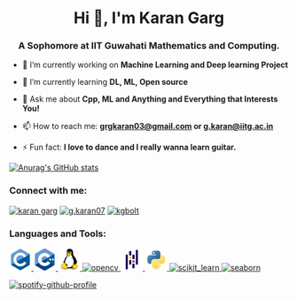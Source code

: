<h1 align="center">Hi 👋, I'm Karan Garg</h1>
<h3 align="center"> A Sophomore at IIT Guwahati Mathematics and Computing. </h3>

- 🔭 I’m currently working on **Machine Learning and Deep learning Project**

- 🌱 I’m currently learning **DL, ML, Open source**

- 💬 Ask me about **Cpp, ML and Anything and Everything that Interests You!**

- 📫 How to reach me:  **grgkaran03@gmail.com or g.karan@iitg.ac.in**

- ⚡ Fun fact:  **I love to dance and I really wanna learn guitar.**





[![Anurag's GitHub stats](https://github-readme-stats.vercel.app/api?username=grgkaran03)](https://github.com/anuraghazra/github-readme-stats)

<h3 align="left">Connect with me:</h3>
<p align="left">
<a href="https://linkedin.com/in/karan-garg-a76504229" target="blank"><img align="center" src="https://raw.githubusercontent.com/rahuldkjain/github-profile-readme-generator/master/src/images/icons/Social/linked-in-alt.svg" alt="karan garg" height="30" width="40" /></a>
                 <a href="https://kaggle.com/gkaran07" target="blank"><img align="center" src="https://raw.githubusercontent.com/rahuldkjain/github-profile-readme-generator/master/src/images/icons/Social/kaggle.svg" alt="g.karan07" height="30" width="40" /></a>
                   <a href="https://codeforces.com/profile/kgbolt" target="blank"><img align="center" src="https://raw.githubusercontent.com/rahuldkjain/github-profile-readme-generator/master/src/images/icons/Social/codeforces.svg" alt="kgbolt" height="30" width="40" /></a>
</p>

<h3 align="left">Languages and Tools:</h3>
<p align="left"> <a href="https://www.cprogramming.com/" target="_blank" rel="noreferrer"> <img src="https://raw.githubusercontent.com/devicons/devicon/master/icons/c/c-original.svg" alt="c" width="40" height="40"/> </a> <a href="https://www.w3schools.com/cpp/" target="_blank" rel="noreferrer"> <img src="https://raw.githubusercontent.com/devicons/devicon/master/icons/cplusplus/cplusplus-original.svg" alt="cplusplus" width="40" height="40"/> </a> <a href="https://www.linux.org/" target="_blank" rel="noreferrer"> <img src="https://raw.githubusercontent.com/devicons/devicon/master/icons/linux/linux-original.svg" alt="linux" width="40" height="40"/> </a> <a href="https://opencv.org/" target="_blank" rel="noreferrer"> <img src="https://www.vectorlogo.zone/logos/opencv/opencv-icon.svg" alt="opencv" width="40" height="40"/> </a> <a href="https://pandas.pydata.org/" target="_blank" rel="noreferrer"> <img src="https://raw.githubusercontent.com/devicons/devicon/2ae2a900d2f041da66e950e4d48052658d850630/icons/pandas/pandas-original.svg" alt="pandas" width="40" height="40"/> </a> <a href="https://www.python.org" target="_blank" rel="noreferrer"> <img src="https://raw.githubusercontent.com/devicons/devicon/master/icons/python/python-original.svg" alt="python" width="40" height="40"/> </a> <a href="https://scikit-learn.org/" target="_blank" rel="noreferrer"> <img src="https://upload.wikimedia.org/wikipedia/commons/0/05/Scikit_learn_logo_small.svg" alt="scikit_learn" width="40" height="40"/> </a> <a href="https://seaborn.pydata.org/" target="_blank" rel="noreferrer"> <img src="https://seaborn.pydata.org/_images/logo-mark-lightbg.svg" alt="seaborn" width="40" height="40"/> </a> </p>



[![spotify-github-profile](https://spotify-github-profile.vercel.app/api/view?uid=314x5uwyecwlirdgz6srgoe4faya&cover_image=true&theme=novatorem&bar_color=4e74b1&bar_color_cover=false)](https://github.com/kittinan/spotify-github-profile)
<!-- 
### Programmer's Quote of the Day
 ![Quote](https://github-readme-quotes.herokuapp.com/quote?quoteCategory=programming)
  -->
